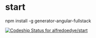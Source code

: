 start
=====

npm install -g generator-angular-fullstack




[ ![Codeship Status for alfredoedye/start](https://www.codeship.io/projects/fb083bb0-2042-0132-2bcd-1a9cd91404f6/status)](https://www.codeship.io/projects/35911)